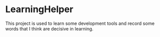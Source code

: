# LearningHelper
This project is used to learn some development tools and record some words that I think are decisive in learning.
